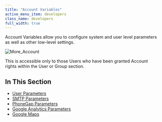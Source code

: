 ```yaml
---
title: "Account Variables"
active_menu_item: developers
class_name: developers
full_width: true
---
```



Account Variables allow you to configure system and user level parameters as well as other low-level settings.

![More\_Account](/img/docs/more_account.zoom64.png)

This is accessible only to those Users who have been granted Account rights within the User or Group section.

## In This Section

 - [User Parameters](/developers/documentation/product-guide/the-console/console-tabs/more/account-variables/user-parameters/)
 - [SMTP Parameters](/developers/documentation/product-guide/the-console/console-tabs/more/account-variables/smtp-parameters/)
 - [PhoneGap Parameters](/developers/documentation/product-guide/the-console/console-tabs/more/account-variables/phonegap-parameters)
 - [Google Analytics Parameters](/developers/documentation/product-guide/the-console/console-tabs/more/account-variables/google-analytics-parameters)
 - [Google Maps](/developers/documentation/product-guide/the-console/console-tabs/more/account-variables/google-maps)

